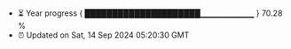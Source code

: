 - ⏳ Year progress { █████████████████████▁▁▁▁▁▁▁▁▁ } 70.28 %
- ⏰ Updated on Sat, 14 Sep 2024 05:20:30 GMT

